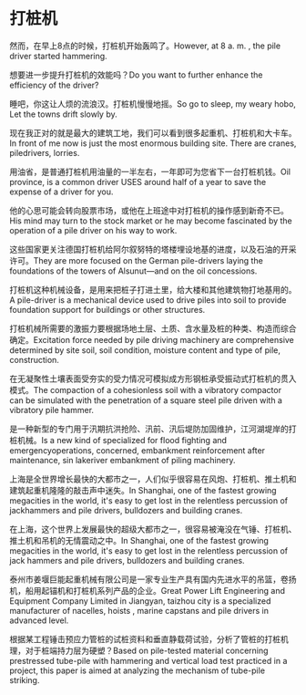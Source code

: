# 打桩机

<p><span class="chinese">然而，在早上8点的时候，打桩机开始轰鸣了。</span><span class="english">However, at 8 a. m. , the pile driver started hammering.</span></p>

<p><span class="chinese">想要进一步提升打桩机的效能吗？</span><span class="english">Do you want to further enhance the efficiency of the driver?</span></p>

<p><span class="chinese">睡吧，你这让人烦的流浪汉。打桩机慢慢地摇。</span><span class="english">So go to sleep, my weary hobo, Let the towns drift slowly by.</span></p>

<p><span class="chinese">现在我正对的就是最大的建筑工地，我们可以看到很多起重机、打桩机和大卡车。</span><span class="english">In front of me now is just the most enormous building site. There are cranes, piledrivers, lorries.</span></p>

<p><span class="chinese">用油省，是普通打桩机用油量的一半左右，一年即可为您省下一台打桩机钱。</span><span class="english">Oil province, is a common driver USES around half of a year to save the expense of a driver for you.</span></p>

<p><span class="chinese">他的心思可能会转向股票市场，或他在上班途中对打桩机的操作感到新奇不已。</span><span class="english">His mind may turn to the stock market or he may become fascinated by the operation of a pile driver on his way to work.</span></p>

<p><span class="chinese">这些国家更关注德国打桩机给阿尔叙努特的塔楼埋设地基的进度，以及石油的开采许可。</span><span class="english">They are more focused on the German pile-drivers laying the foundations of the towers of Alsunut—and on the oil concessions.</span></p>

<p><span class="chinese">打桩机这种机械设备，是用来把桩子打进土里，给大楼和其他建筑物打地基用的。</span><span class="english">A pile-driver is a mechanical device used to drive piles into soil to provide foundation support for buildings or other structures.</span></p>

<p><span class="chinese">打桩机械所需要的激振力要根据场地土层、土质、含水量及桩的种类、构造而综合确定。</span><span class="english">Excitation force needed by pile driving machinery are comprehensive determined by site soil, soil condition, moisture content and type of pile, construction.</span></p>

<p><span class="chinese">在无凝聚性土壤表面受夯实的受力情况可模拟成方形钢桩承受振动式打桩机的贯入模式。</span><span class="english">The compaction of a cohesionless soil with a vibratory compactor can be simulated with the penetration of a square steel pile driven with a vibratory pile hammer.</span></p>

<p><span class="chinese">是一种新型的专门用于汛期抗洪抢险、汛前、汛后堤防加固维护，江河湖堤岸的打桩机械。</span><span class="english">Is a new kind of specialized for flood fighting and emergencyoperations, concerned, embankment reinforcement after maintenance, sin lakeriver embankment of piling machinery.</span></p>

<p><span class="chinese">上海是全世界增长最快的大都市之一，人们似乎很容易在风炮、打桩机、推土机和建筑起重机隆隆的敲击声中迷失。</span><span class="english">In Shanghai, one of the fastest growing megacities in the world, it's easy to get lost in the relentless percussion of jackhammers and pile drivers, bulldozers and building cranes.</span></p>

<p><span class="chinese">在上海，这个世界上发展最快的超级大都市之一，很容易被淹没在气锤、打桩机、推土机和吊机的无情震动之中。</span><span class="english">In Shanghai, one of the fastest growing megacities in the world, it's easy to get lost in the relentless percussion of jack hammers and pile drivers, bulldozers and building cranes.</span></p>

<p><span class="chinese">泰州市姜堰巨能起重机械有限公司是一家专业生产具有国内先进水平的吊篮，卷扬机，船用起锚机和打桩机系列产品的企业。</span><span class="english">Great Power Lift Engineering and Equipment Company Limited in Jiangyan, taizhou city is a specialized manufacturer of nacelles, hoists , marine capstans and pile drivers in advanced level.</span></p>

<p><span class="chinese">根据某工程锤击预应力管桩的试桩资料和垂直静载荷试验，分析了管桩的打桩机理，对于桩端持力层为硬塑？</span><span class="english">Based on pile-tested material concerning prestressed tube-pile with hammering and vertical load test practiced in a project, this paper is aimed at analyzing the mechanism of tube-pile striking.</span></p>


